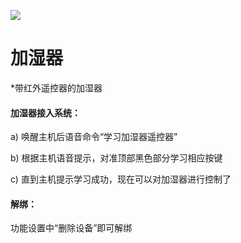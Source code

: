 ![](http://www.cspugoing.com/pcimg/help/Humidifier.png)

# 加湿器

*带红外遥控器的加湿器

#### 加湿器接入系统：

a) 唤醒主机后语音命令“学习加湿器遥控器”

b) 根据主机语音提示，对准顶部黑色部分学习相应按键

c) 直到主机提示学习成功，现在可以对加湿器进行控制了



#### 解绑：

功能设置中“删除设备”即可解绑

